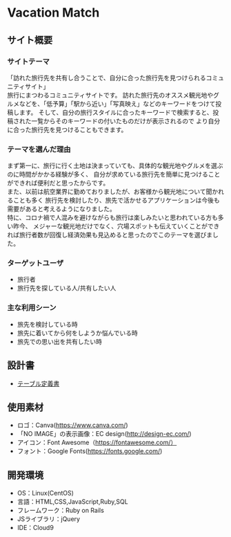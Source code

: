 # Vacation Match

## サイト概要
### サイトテーマ
「訪れた旅行先を共有し合うことで、自分に合った旅行先を見つけられるコミュニティサイト」<br>
旅行にまつわるコミュニティサイトです。
訪れた旅行先のオススメ観光地やグルメなどを、「低予算」「駅から近い」「写真映え」などのキーワードをつけて投稿します。
そして、自分の旅行スタイルに合ったキーワードで検索すると、投稿された一覧からそのキーワードの付いたものだけが表示されるので
より自分に合った旅行先を見つけることもできます。

### テーマを選んだ理由
まず第一に、旅行に行く土地は決まっていても、具体的な観光地やグルメを選ぶのに時間がかかる経験が多く、
自分が求めている旅行先を簡単に見つけることができれば便利だと思ったからです。<br>
また、以前は航空業界に勤めておりましたが、お客様から観光地について聞かれることも多く
旅行先を検討したり、旅先で活かせるアプリケーションは今後も需要があると考えるようになりました。<br>
特に、コロナ禍で人混みを避けながらも旅行は楽しみたいと思われている方も多い昨今、
メジャーな観光地だけでなく、穴場スポットも伝えていくことができれば旅行者数が回復し経済効果も見込めると思ったのでこのテーマを選びました。<br>

### ターゲットユーザ
- 旅行者
- 旅行先を探している人/共有したい人

### 主な利用シーン
- 旅先を検討している時
- 旅先に着いてから何をしようか悩んでいる時
- 旅先での思い出を共有したい時

## 設計書
- [テーブル定義書](https://docs.google.com/spreadsheets/d/14x62fQTqOK6v1hopIsqCdRjHlJNnqD_F4OCYEiHL_n0/edit?usp=sharing)

## 使用素材
- ロゴ：Canva(https://www.canva.com/)
- 「NO IMAGE」の表示画像：EC design(http://design-ec.com/)
- アイコン：Font Awesome（https://fontawesome.com/）
- フォント：Google Fonts(https://fonts.google.com/)

## 開発環境
- OS：Linux(CentOS)
- 言語：HTML,CSS,JavaScript,Ruby,SQL
- フレームワーク：Ruby on Rails
- JSライブラリ：jQuery
- IDE：Cloud9